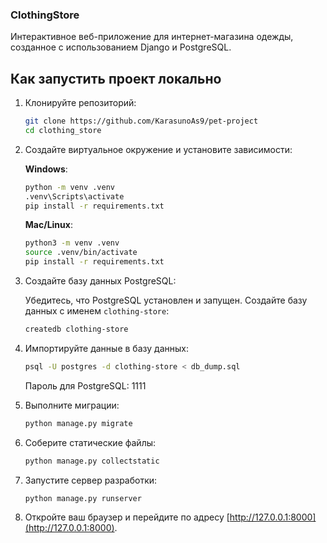 ### ClothingStore

Интерактивное веб-приложение для интернет-магазина одежды, созданное с использованием Django и PostgreSQL.

## Как запустить проект локально

1. Клонируйте репозиторий:

    ```bash
    git clone https://github.com/KarasunoAs9/pet-project
    cd clothing_store
    ```

2. Создайте виртуальное окружение и установите зависимости:

    **Windows**:
    ```bash
    python -m venv .venv
    .venv\Scripts\activate
    pip install -r requirements.txt
    ```

    **Mac/Linux**:
    ```bash
    python3 -m venv .venv
    source .venv/bin/activate
    pip install -r requirements.txt
    ```

3. Создайте базу данных PostgreSQL:

    Убедитесь, что PostgreSQL установлен и запущен. Создайте базу данных с именем `clothing-store`:

    ```bash
    createdb clothing-store
    ```

4. Импортируйте данные в базу данных:

    ```bash
    psql -U postgres -d clothing-store < db_dump.sql
    ```

    Пароль для PostgreSQL: 1111


5. Выполните миграции:

    ```bash
    python manage.py migrate
    ```

6. Соберите статические файлы:

    ```bash
    python manage.py collectstatic
    ```

7. Запустите сервер разработки:

    ```bash
    python manage.py runserver
    ```

8. Откройте ваш браузер и перейдите по адресу [http://127.0.0.1:8000](http://127.0.0.1:8000).
